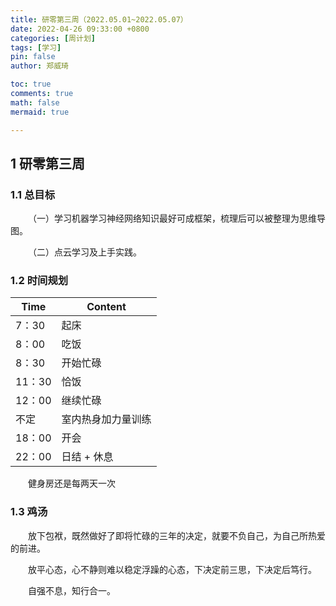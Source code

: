 ```yaml
---
title: 研零第三周（2022.05.01~2022.05.07）
date: 2022-04-26 09:33:00 +0800
categories: [周计划]
tags: [学习]
pin: false
author: 郑威琦

toc: true
comments: true
math: false
mermaid: true

---
```


## 1 研零第三周

### **1.1 总目标**

&emsp;&emsp;（一）学习机器学习神经网络知识最好可成框架，梳理后可以被整理为思维导图。  

&emsp;&emsp;（二）点云学习及上手实践。

### **1.2 时间规划**

Time | Content
---- | ----
7：30 | 起床
8：00 | 吃饭
8：30 | 开始忙碌
11：30 | 恰饭
12：00 | 继续忙碌
不定 | 室内热身加力量训练
18：00 | 开会
22：00 | 日结 + 休息

&emsp;&emsp;健身房还是每两天一次

### **1.3 鸡汤**

&emsp;&emsp;放下包袱，既然做好了即将忙碌的三年的决定，就要不负自己，为自己所热爱的前进。

&emsp;&emsp;放平心态，心不静则难以稳定浮躁的心态，下决定前三思，下决定后笃行。

&emsp;&emsp;自强不息，知行合一。